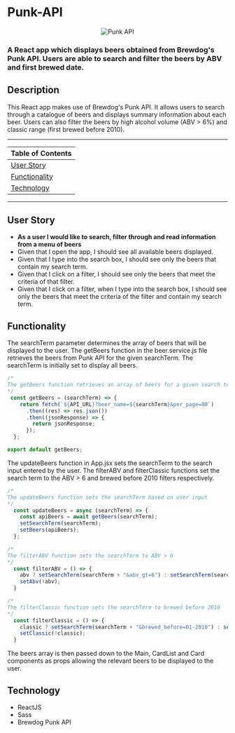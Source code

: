 # Punk-API

<p align="center">
  <img src=".src/images/punk-api.png" alt="Punk API">
</p>

### A React app which displays beers obtained from Brewdog's Punk API. Users are able to search and filter the beers by ABV and first brewed date.

## Description

This React app makes use of Brewdog's Punk API. It allows users to search through a catalogue of beers and displays summary information about each beer. Users can also filter the beers by high alcohol volume (ABV > 6%) and classic range (first brewed before 2010).

---

| Table of Contents               |
| ------------------------------- |
| [User Story](#UserStory)        |
| [Functionality](#Functionality) |
| [Technology](#Technology)       |   

---

## User Story

-   **As a user I would like to search, filter through and read information from a menu of beers**
-   Given that I open the app, I should see all available beers displayed.
-   Given that I type into the search box, I should see only the beers that contain my search term.
-   Given that I click on a filter, I should see only the beers that meet the criteria of that filter.
-   Given that I click on a filter, when I type into the search box, I should see only the beers that meet the criteria of the filter and contain my search term.

## Functionality

The searchTerm parameter determines the array of beers that will be displayed to the user. The getBeers function in the beer.service.js file retrieves the beers from Punk API for the given searchTerm. The searchTerm is initially set to display all beers.

```js
/*
The getBeers function retrieves an array of beers for a given search term
*/
 const getBeers = (searchTerm) => {
    return fetch(`${API_URL}?beer_name=${searchTerm}&per_page=80`)
      .then((res) => res.json())
      .then((jsonResponse) => {
        return jsonResponse;
      });
  };

export default getBeers;
```

The updateBeers function in App.jsx sets the searchTerm to the search input entered by the user. The filterABV and filterClassic functions set the search term to the ABV > 6 and brewed before 2010 filters respectively.

```js
/*
The updateBeers function sets the searchTerm based on user input
*/
  const updateBeers = async (searchTerm) => {
    const apiBeers = await getBeers(searchTerm);
    setSearchTerm(searchTerm);
    setBeers(apiBeers);
  };

/*
The filterABV function sets the searchTerm to ABV > 6
*/
  const filterABV = () => {
    abv ? setSearchTerm(searchTerm + "&abv_gt=6") : setSearchTerm(searchTerm.replace("&abv_gt=6", ""));
    setAbv(!abv);
  }

/*
The filterClassic function sets the searchTerm to brewed before 2010
*/
  const filterClassic = () => {
    classic ? setSearchTerm(searchTerm + "&brewed_before=01-2010") : setSearchTerm(searchTerm.replace("&brewed_before=01-2010", ""));
    setClassic(!classic);
  }
```
The beers array is then passed down to the Main, CardList and Card components as props allowing the relevant beers to be displayed to the user.

## Technology

-   ReactJS
-   Sass
-   Brewdog Punk API
